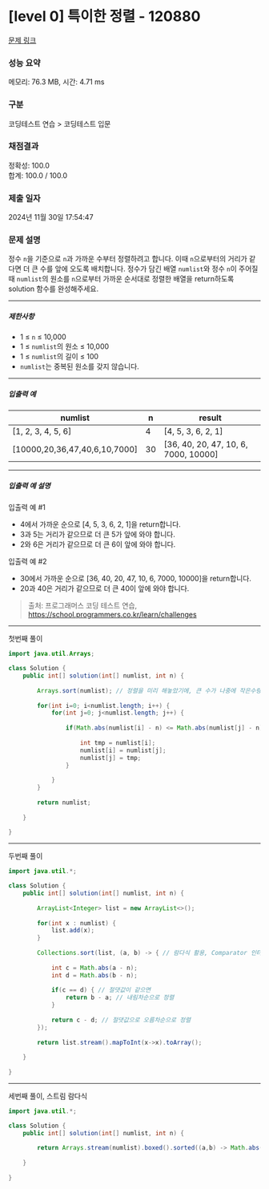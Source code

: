 # [level 0] 특이한 정렬 - 120880 

[문제 링크](https://school.programmers.co.kr/learn/courses/30/lessons/120880) 

### 성능 요약

메모리: 76.3 MB, 시간: 4.71 ms

### 구분

코딩테스트 연습 > 코딩테스트 입문

### 채점결과

정확성: 100.0<br/>합계: 100.0 / 100.0

### 제출 일자

2024년 11월 30일 17:54:47

### 문제 설명

<p>정수 <code>n</code>을 기준으로 <code>n</code>과 가까운 수부터 정렬하려고 합니다. 이때 <code>n</code>으로부터의 거리가 같다면 더 큰 수를 앞에 오도록 배치합니다. 정수가 담긴 배열 <code>numlist</code>와 정수 <code>n</code>이 주어질 때 <code>numlist</code>의 원소를 <code>n</code>으로부터 가까운 순서대로 정렬한 배열을 return하도록 solution 함수를 완성해주세요.</p>

<hr>

<h5>제한사항</h5>

<ul>
<li>1 ≤ <code>n</code> ≤ 10,000</li>
<li>1 ≤ <code>numlist</code>의 원소 ≤ 10,000</li>
<li>1 ≤ <code>numlist</code>의 길이 ≤ 100</li>
<li><code>numlist</code>는 중복된 원소를 갖지 않습니다.</li>
</ul>

<hr>

<h5>입출력 예</h5>
<table class="table">
        <thead><tr>
<th>numlist</th>
<th>n</th>
<th>result</th>
</tr>
</thead>
        <tbody><tr>
<td>[1, 2, 3, 4, 5, 6]</td>
<td>4</td>
<td>[4, 5, 3, 6, 2, 1]</td>
</tr>
<tr>
<td>[10000,20,36,47,40,6,10,7000]</td>
<td>30</td>
<td>[36, 40, 20, 47, 10, 6, 7000, 10000]</td>
</tr>
</tbody>
      </table>
<hr>

<h5>입출력 예 설명</h5>

<p>입출력 예 #1</p>

<ul>
<li>4에서 가까운 순으로 [4, 5, 3, 6, 2, 1]을 return합니다.</li>
<li>3과 5는 거리가 같으므로 더 큰 5가 앞에 와야 합니다.</li>
<li>2와 6은 거리가 같으므로 더 큰 6이 앞에 와야 합니다.</li>
</ul>

<p>입출력 예 #2</p>

<ul>
<li>30에서 가까운 순으로 [36, 40, 20, 47, 10, 6, 7000, 10000]을 return합니다.</li>
<li>20과 40은 거리가 같으므로 더 큰 40이 앞에 와야 합니다.</li>
</ul>


> 출처: 프로그래머스 코딩 테스트 연습, https://school.programmers.co.kr/learn/challenges
>

---

첫번째 풀이

```java
import java.util.Arrays;

class Solution {
    public int[] solution(int[] numlist, int n) {
        
        Arrays.sort(numlist); // 정렬을 미리 해놓았기에, 큰 수가 나중에 작은수랑 자리를 바꿔서 같은 절댓값이라도 큰 수가 앞에 먼저 오게 된다.
        
        for(int i=0; i<numlist.length; i++) {
            for(int j=0; j<numlist.length; j++) {
                
                if(Math.abs(numlist[i] - n) <= Math.abs(numlist[j] - n)) { // 자신보다 큰 절댓값이 있으면 스왑
                    
                    int tmp = numlist[i];
                    numlist[i] = numlist[j];
                    numlist[j] = tmp;
                }
                
            }    
        }
        
        return numlist;
        
    }
    
}
```

---

두번째 풀이

```java
import java.util.*;

class Solution {
    public int[] solution(int[] numlist, int n) {
        
        ArrayList<Integer> list = new ArrayList<>(); 
         
        for(int x : numlist) {
            list.add(x);
        }
        
        Collections.sort(list, (a, b) -> { // 람다식 활용, Comparator 인터페이스의 compare 메서드가 생략됨
            
            int c = Math.abs(a - n);
            int d = Math.abs(b - n);
            
            if(c == d) { // 절댓값이 같으면
                return b - a; // 내림차순으로 정렬
            }
            
            return c - d; // 절댓값으로 오름차순으로 정렬
        });
        
        return list.stream().mapToInt(x->x).toArray();
        
    }
    
}
```

---

세번째 풀이, 스트림 람다식

```java
import java.util.*;

class Solution {
    public int[] solution(int[] numlist, int n) {
        
        return Arrays.stream(numlist).boxed().sorted((a,b) -> Math.abs(a - n) == Math.abs(b - n) ? b.compareTo(a) : Integer.compare(Math.abs(a-n), Math.abs(b-n))).mapToInt(x->x).toArray();
        
    }
    
}
```
